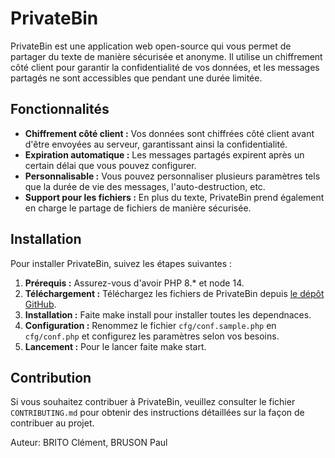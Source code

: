 # PrivateBin

PrivateBin est une application web open-source qui vous permet de partager du texte de manière sécurisée et anonyme. Il utilise un chiffrement côté client pour garantir la confidentialité de vos données, et les messages partagés ne sont accessibles que pendant une durée limitée.

## Fonctionnalités

- **Chiffrement côté client :** Vos données sont chiffrées côté client avant d'être envoyées au serveur, garantissant ainsi la confidentialité.
- **Expiration automatique :** Les messages partagés expirent après un certain délai que vous pouvez configurer.
- **Personnalisable :** Vous pouvez personnaliser plusieurs paramètres tels que la durée de vie des messages, l'auto-destruction, etc.
- **Support pour les fichiers :** En plus du texte, PrivateBin prend également en charge le partage de fichiers de manière sécurisée.

## Installation

Pour installer PrivateBin, suivez les étapes suivantes :

1. **Prérequis :** Assurez-vous d'avoir PHP 8.* et node 14.
2. **Téléchargement :** Téléchargez les fichiers de PrivateBin depuis [le dépôt GitHub](git@github.com:TyrYoxan/CharleBin.git).
3. **Installation :** Faite make install pour installer toutes les dependnaces.
4. **Configuration :** Renommez le fichier `cfg/conf.sample.php` en `cfg/conf.php` et configurez les paramètres selon vos besoins.
5. **Lancement :** Pour le lancer faite make start.

## Contribution

Si vous souhaitez contribuer à PrivateBin, veuillez consulter le fichier `CONTRIBUTING.md` pour obtenir des instructions détaillées sur la façon de contribuer au projet.


Auteur: BRITO Clément, BRUSON Paul
